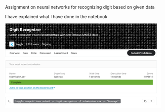 Assignment on neural networks for recognizing digit based on given data

I have explained what I have done in the notebook 

<img src='kaggle_result.PNG'>
